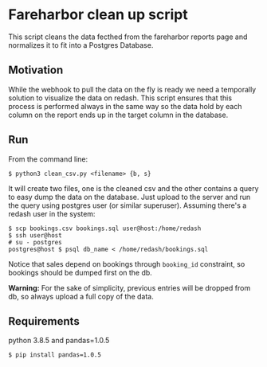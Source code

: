 # Fareharbor clean up script

This script cleans the data fecthed from the fareharbor reports page and normalizes
it to fit into a Postgres Database.

## Motivation
While the webhook to pull the data on the fly is ready we need a temporally
solution to visualize the data on redash. This script ensures that this process
is performed always in the same way so the data hold by each column on the
report ends up in the target column in the database.

## Run
From the command line:
```shell
$ python3 clean_csv.py <filename> {b, s}
```

It will create two files, one is the cleaned csv and the other contains a query
to easy dump the data on the database. Just upload to the server and run the
query using postgres user (or similar superuser). Assuming there's a redash
user in the system:
```shell
$ scp bookings.csv bookings.sql user@host:/home/redash
$ ssh user@host
# su - postgres
postgres@host $ psql db_name < /home/redash/bookings.sql
```

Notice that sales depend on bookings through `booking_id` constraint, so
bookings should be dumped first on the db. 

**Warning:**
For the sake of simplicity, previous entries will be dropped from db, so always
upload a full copy of the data.

## Requirements
python 3.8.5 and pandas=1.0.5
```shell
$ pip install pandas=1.0.5
```



